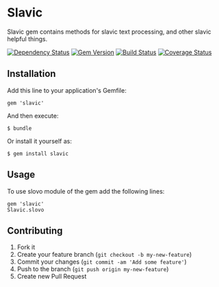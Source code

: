 # Slavic

Slavic gem contains methods for slavic text processing, and other slavic helpful things.

[![Dependency Status](https://gemnasium.com/znamenica/slavic.png)](https://gemnasium.com/znamenica/slavic)
[![Gem Version](https://badge.fury.io/rb/slavic.png)](http://rubygems.org/gems/slavic)
[![Build Status](https://travis-ci.org/znamenica/slavic.png?branch=master)](https://travis-ci.org/znamenica/slavic)
[![Coverage Status](https://coveralls.io/repos/znamenica/slavic/badge.png)](https://coveralls.io/r/znamenica/slavic)

## Installation

Add this line to your application's Gemfile:

    gem 'slavic'

And then execute:

    $ bundle

Or install it yourself as:

    $ gem install slavic

## Usage

To use slovo module of the gem add the following lines:

    gem 'slavic'
    Slavic.slovo

## Contributing

1. Fork it
2. Create your feature branch (`git checkout -b my-new-feature`)
3. Commit your changes (`git commit -am 'Add some feature'`)
4. Push to the branch (`git push origin my-new-feature`)
5. Create new Pull Request
